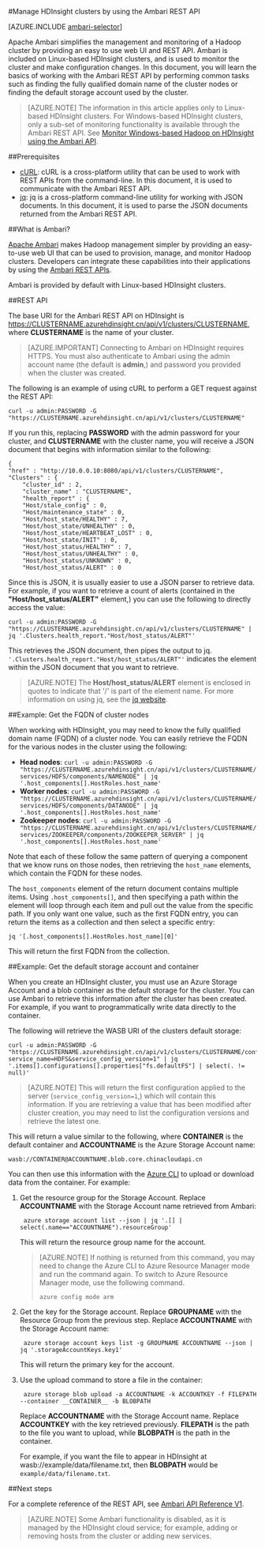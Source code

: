 <!-- not suitable for Mooncake -->

<properties
   pageTitle="Monitor and manage HDInsight clusters using the Apache Ambari REST API | Azure"
   description="Learn how to use Ambari to monitor and manage Linux-based HDInsight clusters. In this document, you will learn how to use the Ambari REST API included with HDInsight clusters."
   services="hdinsight"
   documentationCenter=""
   authors="Blackmist"
   manager="paulettm"
   editor="cgronlun"
	tags="azure-portal"/>

<tags
	ms.service="hdinsight"
	ms.date="01/08/2016"
	wacn.date=""/>

#Manage HDInsight clusters by using the Ambari REST API

[AZURE.INCLUDE [ambari-selector](../includes/hdinsight-ambari-selector.md)]

Apache Ambari simplifies the management and monitoring of a Hadoop cluster by providing an easy to use web UI and REST API. Ambari is included on Linux-based HDInsight clusters, and is used to monitor the cluster and make configuration changes. In this document, you will learn the basics of working with the Ambari REST API by performing common tasks such as finding the fully qualified domain name of the cluster nodes or finding the default storage account used by the cluster.

> [AZURE.NOTE] The information in this article applies only to Linux-based HDInsight clusters. For Windows-based HDInsight clusters, only a sub-set of monitoring functionality is available through the Ambari REST API. See [Monitor Windows-based Hadoop on HDInsight using the Ambari API](/documentation/articles/hdinsight-monitor-use-ambari-api).

##Prerequisites

* [cURL](http://curl.haxx.se/): cURL is a cross-platform utility that can be used to work with REST APIs from the command-line. In this document, it is used to communicate with the Ambari REST API.
* [jq](https://stedolan.github.io/jq/): jq is a cross-platform command-line utility for working with JSON documents. In this document, it is used to parse the JSON documents returned from the Ambari REST API.

##<a id="whatis"></a>What is Ambari?

<a href="http://ambari.apache.org" target="_blank">Apache Ambari</a> makes Hadoop management simpler by providing an easy-to-use web UI that can be used to provision, manage, and monitor Hadoop clusters. Developers can integrate these capabilities into their applications by using the <a href="https://github.com/apache/ambari/blob/trunk/ambari-server/docs/api/v1/index.md" target="_blank">Ambari REST APIs</a>.

Ambari is provided by default with Linux-based HDInsight clusters.

##REST API

The base URI for the Ambari REST API on HDInsight is https://CLUSTERNAME.azurehdinsight.cn/api/v1/clusters/CLUSTERNAME, where __CLUSTERNAME__ is the name of your cluster. 

> [AZURE.IMPORTANT] Connecting to Ambari on HDInsight requires HTTPS. You must also authenticate to Ambari using the admin account name (the default is __admin__,) and password you provided when the cluster was created.

The following is an example of using cURL to perform a GET request against the REST API:

    curl -u admin:PASSWORD -G "https://CLUSTERNAME.azurehdinsight.cn/api/v1/clusters/CLUSTERNAME"
    
If you run this, replacing __PASSWORD__ with the admin password for your cluster, and __CLUSTERNAME__ with the cluster name, you will receive a JSON document that begins with information similar to the following:

    {
    "href" : "http://10.0.0.10:8080/api/v1/clusters/CLUSTERNAME",
    "Clusters" : {
        "cluster_id" : 2,
        "cluster_name" : "CLUSTERNAME",
        "health_report" : {
        "Host/stale_config" : 0,
        "Host/maintenance_state" : 0,
        "Host/host_state/HEALTHY" : 7,
        "Host/host_state/UNHEALTHY" : 0,
        "Host/host_state/HEARTBEAT_LOST" : 0,
        "Host/host_state/INIT" : 0,
        "Host/host_status/HEALTHY" : 7,
        "Host/host_status/UNHEALTHY" : 0,
        "Host/host_status/UNKNOWN" : 0,
        "Host/host_status/ALERT" : 0

Since this is JSON, it is usually easier to use a JSON parser to retrieve data. For example, if you want to retrieve a count of alerts (contained in the __"Host/host_status/ALERT"__ element,) you can use the following to directly access the value:

    curl -u admin:PASSWORD -G "https://CLUSTERNAME.azurehdinsight.cn/api/v1/clusters/CLUSTERNAME" | jq '.Clusters.health_report."Host/host_status/ALERT"'
    
This retrieves the JSON document, then pipes the output to jq. `'.Clusters.health_report."Host/host_status/ALERT"'` indicates the element within the JSON document that you want to retrieve.

> [AZURE.NOTE] The __Host/host_status/ALERT__ element is enclosed in quotes to indicate that '/' is part of the element name. For more information on using jq, see the [jq website](https://stedolan.github.io/jq/).

##Example: Get the FQDN of cluster nodes

When working with HDInsight, you may need to know the fully qualified domain name (FQDN) of a cluster node. You can easily retrieve the FQDN for the various nodes in the cluster using the following:

* __Head nodes__: `curl -u admin:PASSWORD -G "https://CLUSTERNAME.azurehdinsight.cn/api/v1/clusters/CLUSTERNAME/services/HDFS/components/NAMENODE" | jq '.host_components[].HostRoles.host_name'`
* __Worker nodes__: `curl -u admin:PASSWORD -G "https://CLUSTERNAME.azurehdinsight.cn/api/v1/clusters/CLUSTERNAME/services/HDFS/components/DATANODE" | jq '.host_components[].HostRoles.host_name'`
* __Zookeeper nodes__: `curl -u admin:PASSWORD -G "https://CLUSTERNAME.azurehdinsight.cn/api/v1/clusters/CLUSTERNAME/services/ZOOKEEPER/components/ZOOKEEPER_SERVER" | jq '.host_components[].HostRoles.host_name'`

Note that each of these follow the same pattern of querying a component that we know runs on those nodes, then retrieving the `host_name` elements, which contain the FQDN for these nodes.

The `host_components` element of the return document contains multiple items. Using `.host_components[]`, and then specifying a path within the element will loop through each item and pull out the value from the specific path. If you only want one value, such as the first FQDN entry, you can return the items as a collection and then select a specific entry:

    jq '[.host_components[].HostRoles.host_name][0]'

This will return the first FQDN from the collection.

##Example: Get the default storage account and container

When you create an HDInsight cluster, you must use an Azure Storage Account and a blob container as the default storage for the cluster. You can use Ambari to retrieve this information after the cluster has been created. For example, if you want to programmatically write data directly to the container.

The following will retrieve the WASB URI of the clusters default storage:

    curl -u admin:PASSWORD -G "https://CLUSTERNAME.azurehdinsight.cn/api/v1/clusters/CLUSTERNAME/configurations/service_config_versions?service_name=HDFS&service_config_version=1" | jq '.items[].configurations[].properties["fs.defaultFS"] | select(. != null)'
    
> [AZURE.NOTE] This will return the first configuration applied to the server (`service_config_version=1`,) which will contain this information. If you are retrieving a value that has been modified after cluster creation, you may need to list the configuration versions and retrieve the latest one.

This will return a value similar to the following, where __CONTAINER__ is the default container and __ACCOUNTNAME__ is the Azure Storage Account name:

    wasb://CONTAINER@ACCOUNTNAME.blob.core.chinacloudapi.cn

You can then use this information with the [Azure CLI](/documentation/articles/xplat-cli-install) to upload or download data from the container. For example:

1. Get the resource group for the Storage Account. Replace __ACCOUNTNAME__ with the Storage Account name retrieved from Ambari:

        azure storage account list --json | jq '.[] | select(.name=="ACCOUNTNAME").resourceGroup'
    
    This will return the resource group name for the account.
    
    > [AZURE.NOTE] If nothing is returned from this command, you may need to change the Azure CLI to Azure Resource Manager mode and run the command again. To switch to Azure Resource Manager mode, use the following command.
    >
    > `azure config mode arm`
    
2. Get the key for the Storage account. Replace __GROUPNAME__ with the Resource Group from the previous step. Replace __ACCOUNTNAME__ with the Storage Account name:

        azure storage account keys list -g GROUPNAME ACCOUNTNAME --json | jq '.storageAccountKeys.key1'

    This will return the primary key for the account.
    
3. Use the upload command to store a file in the container:

        azure storage blob upload -a ACCOUNTNAME -k ACCOUNTKEY -f FILEPATH --container __CONTAINER__ -b BLOBPATH
        
    Replace __ACCOUNTNAME__ with the Storage Account name. Replace __ACCOUNTKEY__ with the key retrieved previously. __FILEPATH__ is the path to the file you want to upload, while __BLOBPATH__ is the path in the container.

    For example, if you want the file to appear in HDInsight at wasb://example/data/filename.txt, then __BLOBPATH__ would be `example/data/filename.txt`.

##Next steps

For a complete reference of the REST API, see [Ambari API Reference V1](https://github.com/apache/ambari/blob/trunk/ambari-server/docs/api/v1/index.md).

> [AZURE.NOTE] Some Ambari functionality is disabled, as it is managed by the HDInsight cloud service; for example, adding or removing hosts from the cluster or adding new services.
